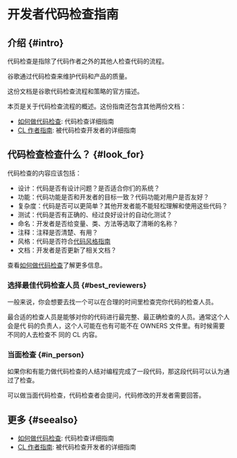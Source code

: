 # 开发者代码检查指南

## 介绍 {#intro}

代码检查是指除了代码作者之外的其他人检查代码的流程。

谷歌通过代码检查来维护代码和产品的质量。

这份文档是谷歌代码检查流程和策略的官方描述。



本页是关于代码检查流程的概述。这份指南还包含其他两份文档：

- [如何做代码检查](reviewer/): 代码检查详细指南
- [CL 作者指南](developer/): 被代码检查开发者的详细指南

## 代码检查检查什么？ {#look_for}

代码检查的内容应该包括：

- 设计：代码是否有设计问题？是否适合你们的系统？
- 功能：代码功能是否和开发者的目标一致？代码功能对用户是否友好？
- 复杂度：代码是否可以更简单？其他开发者能不能轻松理解和使用这些代码？
- 测试：代码是否有正确的、经过良好设计的自动化测试？
- 命名：开发者是否给变量、类、方法等选取了清晰的名称？
- 注释：注释是否清楚、有用？
- 风格：代码是否符合[代码风格指南](http://google.github.io/styleguide/)
- 文档：开发者是否更新了相关文档？

查看[如何做代码检查](reviewer/)了解更多信息。

### 选择最佳代码检查人员 {#best_reviewers}

一般来说，你会想要去找一个可以在合理的时间里检查完你代码的检查人员。

最合适的检查人员是能够对你的代码进行最完整、最正确检查的人员。通常这个人会是代
码的负责人，这个人可能在也有可能不在 OWNERS 文件里。有时候需要不同的人去检查不
同的 CL 内容。

### 当面检查 {#in_person}

如果你和有能力做代码检查的人结对编程完成了一段代码，那这段代码可以认为通过了检查。

可以做当面代码检查，代码检查者会提问，代码修改的开发者需要回答。

## 更多 {#seealso}

- [如何做代码检查](reviewer/): 代码检查详细指南
- [CL 作者指南](developer/): 被代码检查开发者的详细指南
